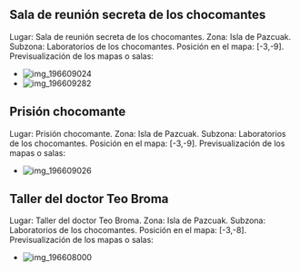 ## Sala de reunión secreta de los chocomantes
Lugar: Sala de reunión secreta de los chocomantes.
Zona: Isla de Pazcuak.
Subzona: Laboratorios de los chocomantes.
Posición en el mapa: [-3,-9].
Previsualización de los mapas o salas:
- ![img_196609024](https://media.discordapp.net/attachments/1115311447145193482/1115345585847926926/196609024.jpg)
- ![img_196609282](https://media.discordapp.net/attachments/1115311447145193482/1115345590528770129/196609282.jpg)

## Prisión chocomante
Lugar: Prisión chocomante.
Zona: Isla de Pazcuak.
Subzona: Laboratorios de los chocomantes.
Posición en el mapa: [-3,-9].
Previsualización de los mapas o salas:
- ![img_196609026](https://media.discordapp.net/attachments/1115311447145193482/1115345587202691172/196609026.jpg)

## Taller del doctor Teo Broma
Lugar: Taller del doctor Teo Broma.
Zona: Isla de Pazcuak.
Subzona: Laboratorios de los chocomantes.
Posición en el mapa: [-3,-8].
Previsualización de los mapas o salas:
- ![img_196608000](https://media.discordapp.net/attachments/1115311447145193482/1115345555917389904/196608000.jpg)